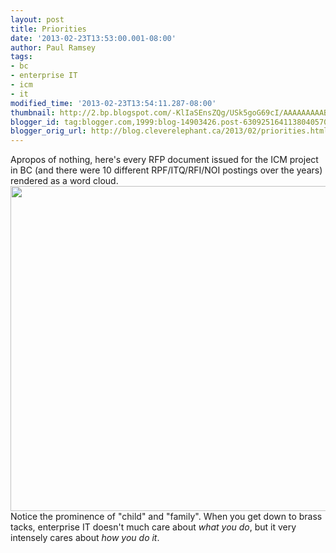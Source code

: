 ```yaml
---
layout: post
title: Priorities
date: '2013-02-23T13:53:00.001-08:00'
author: Paul Ramsey
tags:
- bc
- enterprise IT
- icm
- it
modified_time: '2013-02-23T13:54:11.287-08:00'
thumbnail: http://2.bp.blogspot.com/-KlIaSEnsZQg/USk5goG69cI/AAAAAAAAABU/HQAkw1-zK4M/s72-c/screenshot_01.png
blogger_id: tag:blogger.com,1999:blog-14903426.post-6309251641138040570
blogger_orig_url: http://blog.cleverelephant.ca/2013/02/priorities.html
---
```


Apropos of nothing, here's every RFP document issued for the ICM project in BC (and there were 10 different RPF/ITQ/RFI/NOI postings over the years) rendered as a word cloud.  <a href="http://2.bp.blogspot.com/-KlIaSEnsZQg/USk5goG69cI/AAAAAAAAABU/HQAkw1-zK4M/s1600/screenshot_01.png" imageanchor="1" ><img border="0" src="http://2.bp.blogspot.com/-KlIaSEnsZQg/USk5goG69cI/AAAAAAAAABU/HQAkw1-zK4M/s320/screenshot_01.png" width="520" /></a> Notice the prominence of "child" and "family".  When you get down to brass tacks, enterprise IT doesn't much care about *what you do*, but it very intensely cares about *how you do it*.

